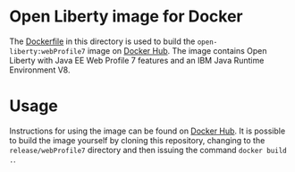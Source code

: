 # Open Liberty image for Docker

The [Dockerfile](Dockerfile) in this directory is used to build the `open-liberty:webProfile7` image on [Docker Hub](https://registry.hub.docker.com/_/open-liberty/). The image contains Open Liberty with Java EE Web Profile 7 features and an IBM Java Runtime Environment V8.

# Usage

Instructions for using the image can be found on [Docker Hub](https://registry.hub.docker.com/_/open-liberty/). It is possible to build the image yourself by cloning this repository, changing to the `release/webProfile7` directory and then issuing the command `docker build .`.
